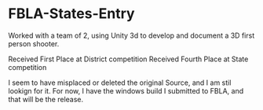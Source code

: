 # FBLA-States-Entry

Worked with a team of 2, using Unity 3d to develop and document a 3D first person shooter.

Received First Place at District competition
Received Fourth Place at State competition

I seem to have misplaced or deleted the original Source, and I am stil lookign for it. For now, I have the
windows build I submitted to FBLA, and that will be the release.
